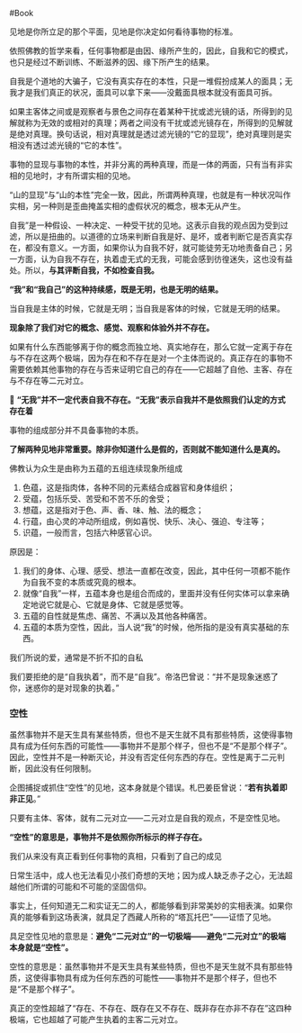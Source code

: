 #Book 


见地是你所立足的那个平面，见地是你决定如何看待事物的标准。

依照佛教的哲学来看，任何事物都是由因、缘所产生的，因此，自我和它的模式，也只是经过不断训练、不断滋养的因、缘下所产生的结果。

自我是个道地的大骗子，它没有真实存在的本性，只是一堆假扮成某人的面具；无我才是我们真正的状况，面具可以拿下来——没戴面具根本就没有面具可拆。


如果主客体之间或是观察者与景色之间存在着某种干扰或滤光镜的话，所得到的见解就称为无效的或相对的真理；两者之间没有干扰或滤光镜存在，所得到的见解就是绝对真理。换句话说，相对真理就是透过滤光镜的“它的显现”，绝对真理则是实相没有透过滤光镜的“它的本性”。

事物的显现与事物的本性，并非分离的两种真理，而是一体的两面，只有当有非实相的见地时，才有所谓实相的见地。

“山的显现”与“山的本性”完全一致，因此，所谓两种真理，也就是有一种状况叫作实相，另一种则是歪曲掩盖实相的虚假状况的概念，根本无从产生。


自我”是一种假设、一种决定、一种受干扰的见地。这表示自我的观点因为受到过滤，所以是扭曲的。以道德的立场来判断自我是好、是坏，或者判断它是否真实存在，都没有意义。一方面，如果你认为自我不好，就可能徒劳无功地责备自己；另一方面，认为自我不存在，执着虚无式的无我，可能会感到彷徨迷失，这也没有益处。所以，**与其评断自我，不如检查自我。**


**“我”和“我自己”的这种持续感，既是无明，也是无明的结果。**

当自我是主体的时候，它就是无明；当自我是客体的时候，它就是无明的结果。

**现象除了我们对它的概念、感觉、观察和体验外并不存在。**


如果有什么东西能够离于你的概念而独立地、真实地存在，那么它就一定离于存在与不存在这两个极端，因为存在和不存在是对一个主体而说的。真正存在的事物不需要依赖其他事物的存在与否来证明它自己的存在——它超越了自他、主客、存在与不存在等二元对立。

🔴 **“无我”并不一定代表自我不存在。“无我”表示自我并不是依照我们认定的方式存在着**

事物的组成部分并不具备事物的本质。


**了解两种见地非常重要。除非你知道什么是假的，否则就不能知道什么是真的。**

佛教认为众生是由称为五蕴的五组连续现象所组成
1. 色蕴，这是指肉体，各种不同的元素结合成器官和身体组织；
2. 受蕴，包括乐受、苦受和不苦不乐的舍受；
3. 想蕴，这是指对于色、声、香、味、触、法的概念；
4. 行蕴，由心灵的冲动所组成，例如喜悦、快乐、决心、强迫、专注等；
5. 识蕴，一般而言，包括六种感官心识。

原因是：
1. 我们的身体、心理、感受、想法一直都在改变，因此，其中任何一项都不能作为自我不变的本质或究竟的根本。
2. 就像“自我”一样，五蕴本身也是组合而成的，里面并没有任何实体可以拿来确定地说它就是心、它就是身体、它就是感觉等。
3. 五蕴的自性就是焦虑、痛苦、不满以及其他各种痛苦。
4. 五蕴的本质为空性，因此，当人说“我”的时候，他所指的是没有真实基础的东西。


我们所说的爱，通常是不折不扣的自私

我们要拒绝的是“自我执着”，而不是“自我”。帝洛巴曾说：“并不是现象迷惑了你，迷惑你的是对现象的执着。”


### 空性

虽然事物并不是天生具有某些特质，但也不是天生就不具有那些特质，这使得事物具有成为任何东西的可能性——事物并不是那个样子，但也不是“不是那个样子”。因此，空性并不是一种断灭论，并没有否定任何东西的存在。空性是离于二元判断，因此没有任何限制。


企图捕捉或抓住“空性”的见地，这本身就是个错误。札巴姜臣曾说：“**若有执着即非正见**。”

只要有主体、客体，就有二元对立——二元对立是自我的观点，不是空性见地。

**“空性”的意思是，事物并不是依照你所标示的样子存在。**

我们从来没有真正看到任何事物的真相，只看到了自己的成见


日常生活中，成人也无法看见小孩们奇想的天地；因为成人缺乏赤子之心，无法超越他们所谓的可能和不可能的坚固信仰。


事实上，任何知道无二和实证无二的人，都能够看到非常美妙的实相表演。如果你真的能够看到这场表演，就具足了西藏人所称的“塔瓦托巴”——证悟了见地。


具足空性见地的意思是：**避免“二元对立”的一切极端——避免“二元对立”的极端本身就是“空性”。**


空性的意思是：虽然事物并不是天生具有某些特质，但也不是天生就不具有那些特质，这使得事物具有成为任何东西的可能性——事物并不是那个样子，但也不是“不是那个样子”。

真正的空性超越了“存在、不存在、既存在又不存在、既非存在亦非不存在”这四种极端，它也超越了可能产生执着的主客二元对立。





